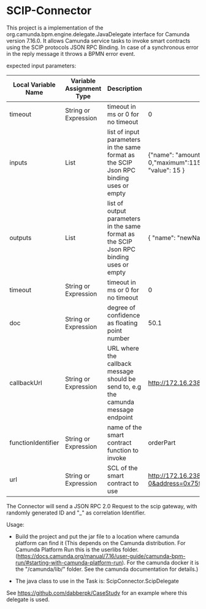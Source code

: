 # SCIP-Connector

This project is a implementation of the org.camunda.bpm.engine.delegate.JavaDelegate interface for Camunda version 7.16.0.
It allows Camunda service tasks to invoke smart contracts using the SCIP protocols JSON RPC Binding.
In case of a synchronous error in the reply message it throws a BPMN error event.


expected input parameters:

Local Variable Name | Variable Assignment Type | Description | example input
-------- | -------- | -------- | -------
timeout   | String or Expression   | timeout in ms or 0 for no timeout | 0  
inputs   | List |list of input parameters in the same format as the SCIP Json RPC binding uses or empty | {"name": "amount", "type": "{\"type\":\"integer\",\"minimum\": 0,\"maximum\":115792089237316195423570985008687907853269984665640564039457584007913129639935}", "value": 15 }  
outputs   | List |list of output parameters in the same format as the SCIP Json RPC binding uses or empty |{ "name": "newName", "type": " {\"type\":\"string\"}"} 
timeout   | String or Expression   | timeout in ms or 0 for no timeout | 0  
doc   | String or Expression   | degree of confidence as floating point number| 50.1  
callbackUrl   | String or Expression   | URL where the callback message should be send to, e.g the camunda message endpoint|  http://172.16.238.14:8080/engine-rest/message
functionIdentifier   | String or Expression   |name of the smart contract function to invoke | orderPart
url   | String or Expression  |SCL of the smart contract to use | http://172.16.238.1:8081/blockchain-access-layer/webapi?blockchain=ethereum&blockchain-id=eth-0&address=0x75f17644EAEb3cC6511764a6F1138F14B3e33D0f

The Connector will send a JSON RPC 2.0 Request to the scip gateway, with randomly generated ID and "<ProcessID>_<ActivityID>" as correlation Identifier.

Usage:

- Build the project and put the jar file to a location where camunda platform can find it (This depends on the Camunda distribution. For Camunda Platform Run this is the userlibs folder.(https://docs.camunda.org/manual/7.16/user-guide/camunda-bpm-run/#starting-with-camunda-platform-run). For the camunda docker it is the "/camunda/lib/" folder. See the camunda documentation for details.)

- The java class to use in the Task is: ScipConnector.ScipDelegate

See https://github.com/dabberpk/CaseStudy for an example where this delegate is used.
